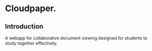 # Cloudpaper.

## Introduction
A webapp for collaborative document viewing designed for students to study
together effectively.
